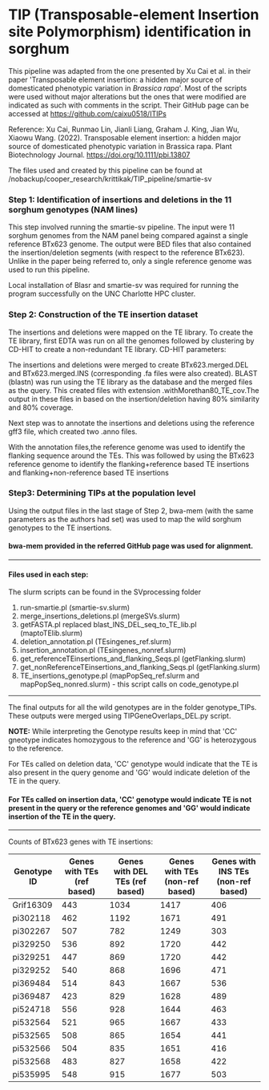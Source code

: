 # TIP (Transposable-element Insertion site Polymorphism) identification in sorghum
This pipeline was adapted from the one presented by Xu Cai et al. in their paper 'Transposable element insertion: a hidden major source of domesticated phenotypic variation in *Brassica rapa*'. 
Most of the scripts were used without major alterations but the ones that were modified are indicated as such with comments in the script. 
Their GitHub page can be accessed at https://github.com/caixu0518/ITIPs

Reference:
Xu Cai, Runmao Lin, Jianli Liang, Graham J. King, Jian Wu, Xiaowu Wang. (2022). Transposable element insertion: a hidden major source of domesticated phenotypic variation in Brassica rapa. Plant Biotechnology Journal. https://doi.org/10.1111/pbi.13807

The files used and created by this pipeline can be found at /nobackup/cooper_research/krittikak/TIP_pipeline/smartie-sv

### Step 1: Identification of insertions and deletions in the 11 sorghum genotypes (NAM lines)
This step involved running the smartie-sv pipeline.
The input were 11 sorghum genomes from the NAM panel being compared against a single reference BTx623 genome.
The output were BED files that also contained the insertion/deletion segments (with respect to the reference BTx623).
Unlike in the paper being referred to, only a single reference genome was used to run this pipeline.

Local installation of Blasr and smartie-sv was required for running the program successfully on the UNC Charlotte HPC cluster.

### Step 2: Construction of the TE insertion dataset
The insertions and deletions were mapped on the TE library.
To create the TE library, first EDTA was run on all the genomes followed by clustering by CD-HIT to create a non-redundant TE library.
CD-HIT parameters: 

The insertions and deletions were merged to create BTx623.merged.DEL and BTx623.merged.INS (corresponding .fa files were also created).
BLAST (blastn) was run using the TE library as the database and the merged files as the query. This created files with extension .withMorethan80_TE_cov.The output in these files in based on the insertion/deletion having 80% similarity and 80% coverage.

Next step was to annotate the insertions and deletions using the reference gff3 file, which created two .anno files. 

With the annotation files,the reference genome was used to identify the flanking sequence around the TEs.
This was followed by using the BTx623 reference genome to identify the flanking+reference based TE insertions and flanking+non-reference based TE insertions

### Step3: Determining TIPs at the population level
Using the output files in the last stage of Step 2, bwa-mem (with the same parameters as the authors had set) was used to map the wild sorghum genotypes to the TE insertions. 

#### bwa-mem provided in the referred GitHub page was used for alignment.


---------------------------------------------------------------------------------------------------------------------------------------------------------

#### Files used in each step:
The slurm scripts can be found in the SVprocessing folder
1. run-smartie.pl (smartie-sv.slurm)
2. merge_insertions_deletions.pl (mergeSVs.slurm)
3. getFASTA.pl replaced blast_INS_DEL_seq_to_TE_lib.pl (maptoTElib.slurm)
4. deletion_annotation.pl (TEsingenes_ref.slurm)
5. insertion_annotation.pl (TEsingenes_nonref.slurm)
6. get_referenceTEinsertions_and_flanking_Seqs.pl (getFlanking.slurm)
7. get_nonReferenceTEinsertions_and_flanking_Seqs.pl (getFlanking.slurm)
8. TE_insertions_genotype.pl (mapPopSeq_ref.slurm and mapPopSeq_nonred.slurm) - this script calls on code_genotype.pl 

---------------------------------------------------------------------------------------------------------------------------------------------------------

The final outputs for all the wild genotypes are in the folder genotype_TIPs.
These outputs were merged using TIPGeneOverlaps_DEL.py script.

**NOTE:** While interpreting the Genotype results keep in mind that 'CC' gneotype indicates homozygous to the reference and 'GG' is heterozygous to the reference. 

For TEs called on deletion data, 'CC' genotype would indicate that the TE is also present in the query genome and 'GG' would indicate deletion of the TE in the query. 

#### For TEs called on insertion data, 'CC' genotype would indicate TE is not present in the query or the reference genomes and 'GG' would indicate insertion of the TE in the query. 


-----------------------------------------------------------------------------------------------------------------------------------------------------------

Counts of BTx623 genes with TE insertions:

| Genotype ID | Genes with TEs (ref based) | Genes with DEL TEs (ref based) | Genes with TEs (non-ref based) | Genes with INS TEs (non-ref based) |
|-------------|----------------------------|--------------------------------|--------------------------------|------------------------------------|
| Grif16309 | 443 | 1034 | 1417 | 406 |
| pi302118 | 462 | 1192 | 1671 | 491 |
| pi302267 | 507 | 782 | 1249 | 303 |
| pi329250 | 536 | 892 | 1720 | 442 |
| pi329251 | 447 | 869 | 1720 | 442 |
| pi329252 | 540 | 868 | 1696 | 471 |
| pi369484 | 514 | 843 | 1667 | 536 |
| pi369487 | 423 | 829 | 1628 | 489 |
| pi524718 | 556 | 928 | 1644 | 463 |
| pi532564 | 521 | 965 | 1667 | 433 |
| pi532565 | 508 | 865 | 1654 | 441 |
| pi532566 | 504 | 835 | 1651 | 416 |
| pi532568 | 483 | 827 | 1658 | 422 |
| pi535995 | 548 | 915 | 1677 | 503 |
